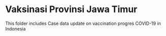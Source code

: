 # Vaksinasi Provinsi Jawa Timur
 This folder includes Case data update on vaccination progres COVID-19 in Indonesia
